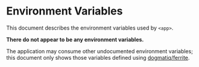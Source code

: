 # Environment Variables

This document describes the environment variables used by `<app>`.

**There do not appear to be any environment variables.**

The application may consume other undocumented environment variables; this
document only shows those variables defined using [dogmatiq/ferrite].

<!-- references -->

[dogmatiq/ferrite]: https://github.com/dogmatiq/ferrite
